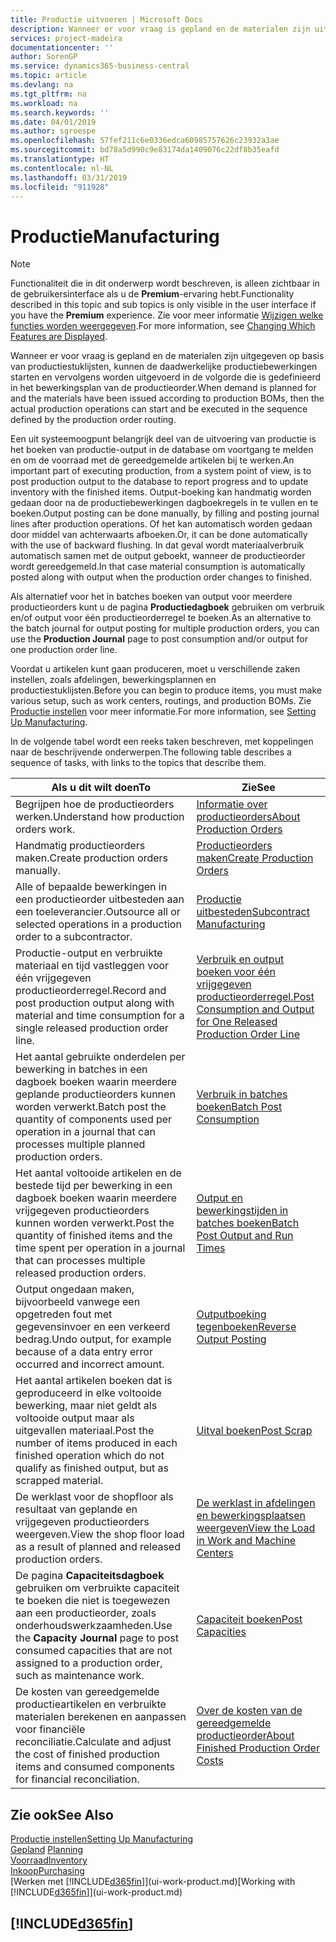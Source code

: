 ```yaml
---
title: Productie uitvoeren | Microsoft Docs
description: Wanneer er voor vraag is gepland en de materialen zijn uitgegeven op basis van productiestuklijsten, kunnen de daadwerkelijke productiebewerkingen starten en vervolgens worden uitgevoerd in de volgorde die is gedefinieerd in het bewerkingsplan van de productieorder.
services: project-madeira
documentationcenter: ''
author: SorenGP
ms.service: dynamics365-business-central
ms.topic: article
ms.devlang: na
ms.tgt_pltfrm: na
ms.workload: na
ms.search.keywords: ''
ms.date: 04/01/2019
ms.author: sgroespe
ms.openlocfilehash: 57fef211c6e0336edca60985757626c23932a3ae
ms.sourcegitcommit: bd78a5d990c9e83174da1409076c22df8b35eafd
ms.translationtype: HT
ms.contentlocale: nl-NL
ms.lasthandoff: 03/31/2019
ms.locfileid: "911928"
---
```

# <a name="manufacturing"></a><span data-ttu-id="c2000-103">Productie</span><span class="sxs-lookup"><span data-stu-id="c2000-103">Manufacturing</span></span>
> [!NOTE]
> <span data-ttu-id="c2000-104">Functionaliteit die in dit onderwerp wordt beschreven, is alleen zichtbaar in de gebruikersinterface als u de **Premium**-ervaring hebt.</span><span class="sxs-lookup"><span data-stu-id="c2000-104">Functionality described in this topic and sub topics is only visible in the user interface if you have the **Premium** experience.</span></span> <span data-ttu-id="c2000-105">Zie voor meer informatie [Wijzigen welke functies worden weergegeven](ui-experiences.md).</span><span class="sxs-lookup"><span data-stu-id="c2000-105">For more information, see [Changing Which Features are Displayed](ui-experiences.md).</span></span>

<span data-ttu-id="c2000-106">Wanneer er voor vraag is gepland en de materialen zijn uitgegeven op basis van productiestuklijsten, kunnen de daadwerkelijke productiebewerkingen starten en vervolgens worden uitgevoerd in de volgorde die is gedefinieerd in het bewerkingsplan van de productieorder.</span><span class="sxs-lookup"><span data-stu-id="c2000-106">When demand is planned for and the materials have been issued according to production BOMs, then the actual production operations can start and be executed in the sequence defined by the production order routing.</span></span>  

<span data-ttu-id="c2000-107">Een uit systeemoogpunt belangrijk deel van de uitvoering van productie is het boeken van productie-output in de database om voortgang te melden en om de voorraad met de gereedgemelde artikelen bij te werken.</span><span class="sxs-lookup"><span data-stu-id="c2000-107">An important part of executing production, from a system point of view, is to post production output to the database to report progress and to update inventory with the finished items.</span></span> <span data-ttu-id="c2000-108">Output-boeking kan handmatig worden gedaan door na de productiebewerkingen dagboekregels in te vullen en te boeken.</span><span class="sxs-lookup"><span data-stu-id="c2000-108">Output posting can be done manually, by filling and posting journal lines after production operations.</span></span> <span data-ttu-id="c2000-109">Of het kan automatisch worden gedaan door middel van achterwaarts afboeken.</span><span class="sxs-lookup"><span data-stu-id="c2000-109">Or, it can be done automatically with the use of backward flushing.</span></span> <span data-ttu-id="c2000-110">In dat geval wordt materiaalverbruik automatisch samen met de output geboekt, wanneer de productieorder wordt gereedgemeld.</span><span class="sxs-lookup"><span data-stu-id="c2000-110">In that case material consumption is automatically posted along with output when the production order changes to finished.</span></span>  

<span data-ttu-id="c2000-111">Als alternatief voor het in batches boeken van output voor meerdere productieorders kunt u de pagina **Productiedagboek** gebruiken om verbruik en/of output voor één productieorderregel te boeken.</span><span class="sxs-lookup"><span data-stu-id="c2000-111">As an alternative to the batch journal for output posting for multiple production orders, you can use the **Production Journal** page to post consumption and/or output for one production order line.</span></span>

<span data-ttu-id="c2000-112">Voordat u artikelen kunt gaan produceren, moet u verschillende zaken instellen, zoals afdelingen, bewerkingsplannen en productiestuklijsten.</span><span class="sxs-lookup"><span data-stu-id="c2000-112">Before you can begin to produce items, you must make various setup, such as work centers, routings, and production BOMs.</span></span> <span data-ttu-id="c2000-113">Zie [Productie instellen](production-configure-production-processes.md) voor meer informatie.</span><span class="sxs-lookup"><span data-stu-id="c2000-113">For more information, see [Setting Up Manufacturing](production-configure-production-processes.md).</span></span>

<span data-ttu-id="c2000-114">In de volgende tabel wordt een reeks taken beschreven, met koppelingen naar de beschrijvende onderwerpen.</span><span class="sxs-lookup"><span data-stu-id="c2000-114">The following table describes a sequence of tasks, with links to the topics that describe them.</span></span>   

|<span data-ttu-id="c2000-115">**Als u dit wilt doen**</span><span class="sxs-lookup"><span data-stu-id="c2000-115">**To**</span></span>|<span data-ttu-id="c2000-116">**Zie**</span><span class="sxs-lookup"><span data-stu-id="c2000-116">**See**</span></span>|  
|------------|-------------|  
|<span data-ttu-id="c2000-117">Begrijpen hoe de productieorders werken.</span><span class="sxs-lookup"><span data-stu-id="c2000-117">Understand how production orders work.</span></span>|[<span data-ttu-id="c2000-118">Informatie over productieorders</span><span class="sxs-lookup"><span data-stu-id="c2000-118">About Production Orders</span></span>](production-about-production-orders.md)|
|<span data-ttu-id="c2000-119">Handmatig productieorders maken.</span><span class="sxs-lookup"><span data-stu-id="c2000-119">Create production orders manually.</span></span>|[<span data-ttu-id="c2000-120">Productieorders maken</span><span class="sxs-lookup"><span data-stu-id="c2000-120">Create Production Orders</span></span>](production-how-to-create-production-orders.md)|
|<span data-ttu-id="c2000-121">Alle of bepaalde bewerkingen in een productieorder uitbesteden aan een toeleverancier.</span><span class="sxs-lookup"><span data-stu-id="c2000-121">Outsource all or selected operations in a production order to a subcontractor.</span></span>|[<span data-ttu-id="c2000-122">Productie uitbesteden</span><span class="sxs-lookup"><span data-stu-id="c2000-122">Subcontract Manufacturing</span></span>](production-how-to-subcontract-manufacturing.md)|
|<span data-ttu-id="c2000-123">Productie-output en verbruikte materiaal en tijd vastleggen voor één vrijgegeven productieorderregel.</span><span class="sxs-lookup"><span data-stu-id="c2000-123">Record and post production output along with material and time consumption for a single released production order line.</span></span>|[<span data-ttu-id="c2000-124">Verbruik en output boeken voor één vrijgegeven productieorderregel.</span><span class="sxs-lookup"><span data-stu-id="c2000-124">Post Consumption and Output for One Released Production Order Line</span></span>](production-how-to-register-consumption-and-output.md)|  
|<span data-ttu-id="c2000-125">Het aantal gebruikte onderdelen per bewerking in batches in een dagboek boeken waarin meerdere geplande productieorders kunnen worden verwerkt.</span><span class="sxs-lookup"><span data-stu-id="c2000-125">Batch post the quantity of components used per operation in a journal that can processes multiple planned production orders.</span></span>|[<span data-ttu-id="c2000-126">Verbruik in batches boeken</span><span class="sxs-lookup"><span data-stu-id="c2000-126">Batch Post Consumption</span></span>](production-how-to-post-consumption.md)|
|<span data-ttu-id="c2000-127">Het aantal voltooide artikelen en de bestede tijd per bewerking in een dagboek boeken waarin meerdere vrijgegeven productieorders kunnen worden verwerkt.</span><span class="sxs-lookup"><span data-stu-id="c2000-127">Post the quantity of finished items and the time spent per operation in a journal that can processes multiple released production orders.</span></span>|[<span data-ttu-id="c2000-128">Output en bewerkingstijden in batches boeken</span><span class="sxs-lookup"><span data-stu-id="c2000-128">Batch Post Output and Run Times</span></span>](production-how-to-post-output-quantity.md)|
|<span data-ttu-id="c2000-129">Output ongedaan maken, bijvoorbeeld vanwege een opgetreden fout met gegevensinvoer en een verkeerd bedrag.</span><span class="sxs-lookup"><span data-stu-id="c2000-129">Undo output, for example because of a data entry error occurred and incorrect amount.</span></span>  |[<span data-ttu-id="c2000-130">Outputboeking tegenboeken</span><span class="sxs-lookup"><span data-stu-id="c2000-130">Reverse Output Posting</span></span>](production-how-to-reverse-output-posting.md)|  
|<span data-ttu-id="c2000-131">Het aantal artikelen boeken dat is geproduceerd in elke voltooide bewerking, maar niet geldt als voltooide output maar als uitgevallen materiaal.</span><span class="sxs-lookup"><span data-stu-id="c2000-131">Post the number of items produced in each finished operation which do not qualify as finished output, but as scrapped material.</span></span>|[<span data-ttu-id="c2000-132">Uitval boeken</span><span class="sxs-lookup"><span data-stu-id="c2000-132">Post Scrap</span></span>](production-how-to-post-scrap.md)|
|<span data-ttu-id="c2000-133">De werklast voor de shopfloor als resultaat van geplande en vrijgegeven productieorders weergeven.</span><span class="sxs-lookup"><span data-stu-id="c2000-133">View the shop floor load as a result of planned and released production orders.</span></span>|[<span data-ttu-id="c2000-134">De werklast in afdelingen en bewerkingsplaatsen weergeven</span><span class="sxs-lookup"><span data-stu-id="c2000-134">View the Load in Work and Machine Centers</span></span>](production-how-to-view-the-load-on-work-centers.md)|      
|<span data-ttu-id="c2000-135">De pagina **Capaciteitsdagboek** gebruiken om verbruikte capaciteit te boeken die niet is toegewezen aan een productieorder, zoals onderhoudswerkzaamheden.</span><span class="sxs-lookup"><span data-stu-id="c2000-135">Use the **Capacity Journal** page to post consumed capacities that are not assigned to a production order, such as maintenance work.</span></span>|[<span data-ttu-id="c2000-136">Capaciteit boeken</span><span class="sxs-lookup"><span data-stu-id="c2000-136">Post Capacities</span></span>](production-how-to-post-capacities.md)|  
|<span data-ttu-id="c2000-137">De kosten van gereedgemelde productieartikelen en verbruikte materialen berekenen en aanpassen voor financiële reconciliatie.</span><span class="sxs-lookup"><span data-stu-id="c2000-137">Calculate and adjust the cost of finished production items and consumed components for financial reconciliation.</span></span>|[<span data-ttu-id="c2000-138">Over de kosten van de gereedgemelde productieorder</span><span class="sxs-lookup"><span data-stu-id="c2000-138">About Finished Production Order Costs</span></span>](finance-about-finished-production-order-costs.md)|  

## <a name="see-also"></a><span data-ttu-id="c2000-139">Zie ook</span><span class="sxs-lookup"><span data-stu-id="c2000-139">See Also</span></span>  
[<span data-ttu-id="c2000-140">Productie instellen</span><span class="sxs-lookup"><span data-stu-id="c2000-140">Setting Up Manufacturing</span></span>](production-configure-production-processes.md)  
<span data-ttu-id="c2000-141">[Gepland](production-planning.md)    </span><span class="sxs-lookup"><span data-stu-id="c2000-141">[Planning](production-planning.md)    </span></span>  
[<span data-ttu-id="c2000-142">Voorraad</span><span class="sxs-lookup"><span data-stu-id="c2000-142">Inventory</span></span>](inventory-manage-inventory.md)  
[<span data-ttu-id="c2000-143">Inkoop</span><span class="sxs-lookup"><span data-stu-id="c2000-143">Purchasing</span></span>](purchasing-manage-purchasing.md)  
<span data-ttu-id="c2000-144">[Werken met [!INCLUDE[d365fin](includes/d365fin_md.md)]](ui-work-product.md)</span><span class="sxs-lookup"><span data-stu-id="c2000-144">[Working with [!INCLUDE[d365fin](includes/d365fin_md.md)]](ui-work-product.md)</span></span>

## [!INCLUDE[d365fin](includes/free_trial_md.md)]  
